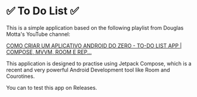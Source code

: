 # ✅ To Do List ✅

This is a simple application based on the following playlist from Douglas Motta's YouTube channel:

[COMO CRIAR UM APLICATIVO ANDROID DO ZERO - TO-DO LIST APP | COMPOSE, MVVM, ROOM E REP...](https://youtube.com/playlist?list=PLPs3nlHFeKTp6tQwIuUoC248VL2aDwbqW&si=mBcNxtrNC2lWdtZg)

This application is designed to practise using Jetpack Compose, which is a recent and very powerful Android Development tool like Room and Courotines.

You can to test this app on Releases.
